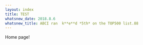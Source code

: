 ```yaml
---
layout: index
title: TEST
whatsnew_date: 2018.8.6
whatsnew_title: ABCI ran  k**e**d *5th* on the TOP500 list.88
---
```


Home page!

